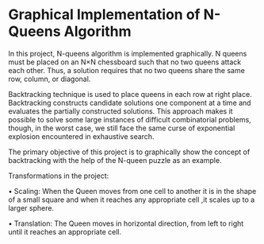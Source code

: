 # Graphical Implementation of N-Queens Algorithm
In this project, N-queens algorithm is implemented graphically. N queens must be placed
on an N×N chessboard such that no two queens attack each other. Thus, a solution requires that
no two queens share the same row, column, or diagonal.

Backtracking technique is used to place queens in each row at right place.
Backtracking constructs candidate solutions one component at a time and evaluates the partially
constructed solutions. This approach makes it possible to solve some large instances of difficult
combinatorial problems, though, in the worst case, we still face the same curse of exponential
explosion encountered in exhaustive search.

The primary objective of this project is to graphically show the concept of backtracking with the
help of the N-queen puzzle as an example.

Transformations in the project:

• Scaling:
When the Queen moves from one cell to another it is in the shape of a small
square and when it reaches any appropriate cell ,it scales up to a larger sphere.

• Translation:
The Queen moves in horizontal direction, from left to right until it reaches
an appropriate cell.

